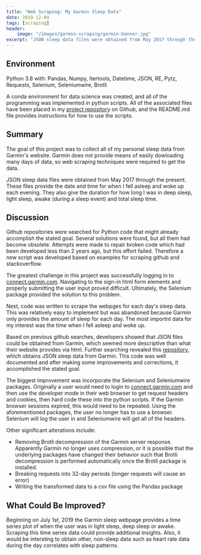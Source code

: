 ```yaml
---
title: "Web Scraping: My Garmin Sleep Data"
date: 2019-12-04
tags: [scraping]
header:
    image: "/images/garmin-scraping/garmin-banner.jpg"
excerpt: "JSON sleep data files were obtained from May 2017 through the present.  These files provide the date and time for when I fell asleep and woke up each evening.  They also give the duration for how long I was in deep sleep, light sleep, awake (during a sleep event) and total sleep time."
---
```


## Environment
Python 3.8 with: Pandas, Numpy, Itertools, Datetime, JSON, RE, Pytz, Requests, Selenium, Seleniumwire, Brotli

A conda environment for data science was created, and all of the programming was implemented in python scripts.  All of the associated files have been placed in my [project repository](https://github.com/buckeye17/garmin-sleep-scrape) on Github, and the README.md file provides instructions for how to use the scripts.

## Summary
The goal of this project was to collect all of my personal sleep data from Garmin's website.  Garmin does not provide means of easily dowloading many days of data, so web scraping techniques were required to get the data.

JSON sleep data files were obtained from May 2017 through the present.  These files provide the date and time for when I fell asleep and woke up each evening.  They also give the duration for how long I was in deep sleep, light sleep, awake (during a sleep event) and total sleep time. 

## Discussion
Github repositories were searched for Python code that might already accomplish the stated goal.  Several solutions were found, but all them had become obsolete.  Attempts were made to repair broken code which had been developed less than 2 years ago, but this effort failed.  Therefore a new script was developed based on examples for scraping github and stackoverflow.

The greatest challenge in this project was successfully logging in to [connect.garmin.com](https://connect.garmin.com/modern/).  Navigating to the sign-in html form elements and properly submitting the user input proved difficult.  Ultimately, the Selenium package provided the solution to this problem.  

Next, code was written to scrape the webpges for each day's sleep data.  This was relatively easy to implement but was abandoned because Garmin only provides the amount of sleep for each day.  The most importnt data for my interest was the time when I fell asleep and woke up.

Based on previous github searches, developers showed that JSON files could be obtained from Garmin, which seemed more descriptive than what their website provides via html.  Further searching revealed this [repository](https://github.com/kristjanr/my-quantified-sleep), which obtains JSON sleep data from Garmin.  This code was well documented and after making some improvements and corrections, it accomplished the stated goal.

The biggest improvement was incorporate the Selenium and Seleniumwire packages.  Originally a user would need to login to [connect.garmin.com](https://connect.garmin.com/modern/) and then use the developer mode in their web browser to get request headers and cookies, then hard code these into the python scripts.  If the Garmin browser sessions expired, this would need to be repeated.  Using the aforementioned packages, the user no longer has to use a browser.  Selenium will log the user in and Seleniumwire will get all of the headers.

Other significant alterations include:
* Removing Brotli decompression of the Garmin server response.  Apparently Garmin no longer uses compression, or it is possible that the underlying packages have changed their behavior such that Brotli decompression is performed automatically once the Brotli package is installed.
* Breaking requests into 32-day periods (longer requests will cause an error)
* Writing the transformed data to a csv file using the Pandas package 

## What Could Be Improved?
Beginning on July 1st, 2019 the Garmin sleep webpage provides a time series plot of when the user was in light sleep, deep sleep or awake.  Scraping this time series data could provide additional insights.  Also, it would be intersting to obtain other, non-sleep data such as heart rate data during the day correlates with sleep patterns.